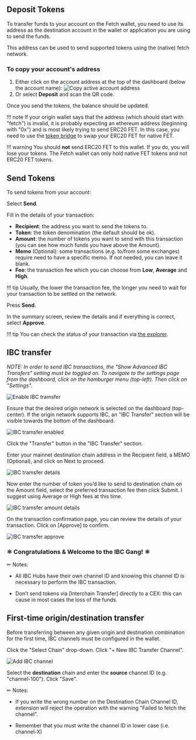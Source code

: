 ## Deposit Tokens

To transfer funds to your account on the Fetch wallet, you need to use its address as the destination account in the wallet or application you are using to send the funds. 

This address can be used to send supported tokens using the (native) fetch network.

### To copy your account's address

1. Either click on the account address at the top of the dashboard (below the account name):
![Copy active account address](../../images/wallet/address_copy.jpg)
2. Or select **Deposit** and scan the QR code.

Once you send the tokens, the balance should be updated.

!!! note
    If your origin wallet says that the address (which should start with "fetch") is invalid, it is probably expecting an ethereum address (beginning with "0x") and is most likely trying to send ERC20 FET. In this case, you need to use the [token bridge](https://token-bridge.fetch.ai/) to swap your ERC20 FET for native FET.

!!! warning
    You should **not** send ERC20 FET to this wallet. If you do, you will lose your tokens. The Fetch wallet can only hold native FET tokens and not ERC20 FET tokens.

## Send Tokens

To send tokens from your account:

Select **Send**.

Fill in the details of your transaction:

- **Recipient**: the address you want to send the tokens to.
- **Token**: the token denomination (the default should be ok).
- **Amount**: the number of tokens you want to send with this transaction (you can see how much funds you have above the Amount).
- **Memo** (Optional): some transactions (e.g. to/from some exchanges) require need to have a specific memo. If not needed, you can leave it blank.
- **Fee**: the transaction fee which you can choose from **Low**, **Average** and **High**.

!!! tip
    Usually, the lower the transaction fee, the longer you need to wait for your transaction to be settled on the network.

Press **Send**.

In the summary screen, review the details and if everything is correct, select **Approve**.

!!! tip
    You can check the status of your transaction via [the explorer](https://explore-fetchhub.fetch.ai).

## IBC transfer

_NOTE: In order to send IBC transactions, the "Show Advanced IBC Transfers" setting must be toggled on.
To navigate to the settings page from the dashboard, click on the hamburger menu (top-left).
Then click on "Settings"._

![Enable IBC tramsfer](../../images/wallet/enable_IBC_transfer.jpg)

Ensure that the desired origin network is selected on the dashboard (top-center).
If the origin network supports IBC, an "IBC Transfer" section will be visible towards the bottom of the dashboard.

![IBC tramsfer enabled](../../images/wallet/IBC_transfer_enabled.jpg)

Click the "Transfer" button in the "IBC Transfer" section.

Enter your mainnet destination chain address in the Recipient field, a MEMO (Optional), and click on Next to proceed.

![IBC tramsfer details](../../images/wallet/IBC_transfer_details.jpg)

Now enter the number of token you’d like to send to destination chain on the Amount field, select the preferred transaction fee then click Submit.
I suggest using Average or High fees at this time.

![IBC tramsfer amount details](../../images/wallet/IBC_transfer_amount.jpg)

On the transaction confirmation page, you can review the details of your transaction. Click on [Approve] to confirm.

![IBC tramsfer approve](../../images/wallet/IBC_transfer_approve.jpg)

### ⚛️ Congratulations & Welcome to the IBC Gang! ⚛️

✏ Notes:

- All IBC Hubs have their own channel ID and knowing this channel ID is necessary to perform the IBC transaction.

- Don’t send tokens via [Interchain Transfer] directly to a CEX: this can cause in most cases the loss of the funds.

## First-time origin/destination transfer

Before transferring between any given origin and destination combination for the first time, IBC channels must be configured in the wallet.

Click the "Select Chain" drop-down.
Click "+ New IBC Transfer Channel".

![Add IBC channel](../../images/wallet/add_IBC_channel.jpg)

Select the **destination** chain and enter the **source** channel ID (e.g. "channel-100").
Click "Save".

✏ Notes:

- If you write the wrong number on the Destination Chain Channel ID, extension will reject the operation with the warning "Failed to fetch the channel".

- Remember that you must write the channel ID in lower case (i.e. channel-X)
